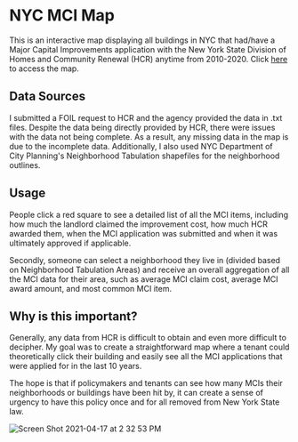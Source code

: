 # NYC MCI Map

This is an interactive map displaying all buildings in NYC that had/have a Major Capital Improvements application with 
the New York State Division of Homes and Community Renewal (HCR) anytime from 2010-2020. Click [here](https://wshenyc.github.io/nyc_mci_map/) to access the map.

## Data Sources

I submitted a FOIL request to HCR and the agency provided the data in .txt files. Despite the data being directly provided
by HCR, there were issues with the data not being complete. As a result, any missing data in the map is due to the incomplete data. 
Additionally, I also used NYC Department of City Planning's Neighborhood Tabulation shapefiles for the neighborhood outlines.

## Usage

People click a red square to see a detailed list of all the MCI items, including how much the landlord
claimed the improvement cost, how much HCR awarded them, when the MCI application was submitted and when it 
was ultimately approved if applicable. 

Secondly, someone can select a neighborhood they live in (divided based on Neighborhood Tabulation Areas)
and receive an overall aggregation of all the MCI data for their area, such as average MCI claim cost,
average MCI award amount, and most common MCI item. 

## Why is this important?

Generally, any data from HCR is difficult to obtain and even more difficult to decipher. My goal was to create a straightforward map
where a tenant could theoretically click their building and easily see all the MCI applications that were applied for in the last 10
years.

The hope is that if policymakers and tenants can see how many MCIs their neighborhoods or buildings have been hit by, it can create a 
sense of urgency to have this policy once and for all removed from New York State law. 

![Screen Shot 2021-04-17 at 2 32 53 PM](https://user-images.githubusercontent.com/73041144/115123154-d488c080-9f89-11eb-9d90-6a9ff85f9868.png)




